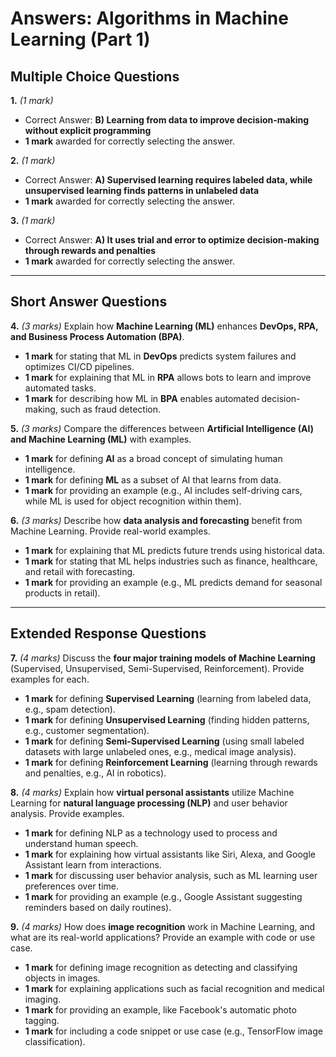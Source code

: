# **Answers: Algorithms in Machine Learning (Part 1)**

## **Multiple Choice Questions**

**1.** *(1 mark)*  
- Correct Answer: **B) Learning from data to improve decision-making without explicit programming**  
- **1 mark** awarded for correctly selecting the answer.  

**2.** *(1 mark)*  
- Correct Answer: **A) Supervised learning requires labeled data, while unsupervised learning finds patterns in unlabeled data**  
- **1 mark** awarded for correctly selecting the answer.  

**3.** *(1 mark)*  
- Correct Answer: **A) It uses trial and error to optimize decision-making through rewards and penalties**  
- **1 mark** awarded for correctly selecting the answer.  

---

## **Short Answer Questions**

**4.** *(3 marks)* Explain how **Machine Learning (ML)** enhances **DevOps, RPA, and Business Process Automation (BPA)**.  
- **1 mark** for stating that ML in **DevOps** predicts system failures and optimizes CI/CD pipelines.  
- **1 mark** for explaining that ML in **RPA** allows bots to learn and improve automated tasks.  
- **1 mark** for describing how ML in **BPA** enables automated decision-making, such as fraud detection.  

**5.** *(3 marks)* Compare the differences between **Artificial Intelligence (AI) and Machine Learning (ML)** with examples.  
- **1 mark** for defining **AI** as a broad concept of simulating human intelligence.  
- **1 mark** for defining **ML** as a subset of AI that learns from data.  
- **1 mark** for providing an example (e.g., AI includes self-driving cars, while ML is used for object recognition within them).  

**6.** *(3 marks)* Describe how **data analysis and forecasting** benefit from Machine Learning. Provide real-world examples.  
- **1 mark** for explaining that ML predicts future trends using historical data.  
- **1 mark** for stating that ML helps industries such as finance, healthcare, and retail with forecasting.  
- **1 mark** for providing an example (e.g., ML predicts demand for seasonal products in retail).  

---

## **Extended Response Questions**

**7.** *(4 marks)* Discuss the **four major training models of Machine Learning** (Supervised, Unsupervised, Semi-Supervised, Reinforcement). Provide examples for each.  
- **1 mark** for defining **Supervised Learning** (learning from labeled data, e.g., spam detection).  
- **1 mark** for defining **Unsupervised Learning** (finding hidden patterns, e.g., customer segmentation).  
- **1 mark** for defining **Semi-Supervised Learning** (using small labeled datasets with large unlabeled ones, e.g., medical image analysis).  
- **1 mark** for defining **Reinforcement Learning** (learning through rewards and penalties, e.g., AI in robotics).  

**8.** *(4 marks)* Explain how **virtual personal assistants** utilize Machine Learning for **natural language processing (NLP)** and user behavior analysis. Provide examples.  
- **1 mark** for defining NLP as a technology used to process and understand human speech.  
- **1 mark** for explaining how virtual assistants like Siri, Alexa, and Google Assistant learn from interactions.  
- **1 mark** for discussing user behavior analysis, such as ML learning user preferences over time.  
- **1 mark** for providing an example (e.g., Google Assistant suggesting reminders based on daily routines).  

**9.** *(4 marks)* How does **image recognition** work in Machine Learning, and what are its real-world applications? Provide an example with code or use case.  
- **1 mark** for defining image recognition as detecting and classifying objects in images.  
- **1 mark** for explaining applications such as facial recognition and medical imaging.  
- **1 mark** for providing an example, like Facebook's automatic photo tagging.  
- **1 mark** for including a code snippet or use case (e.g., TensorFlow image classification).  

